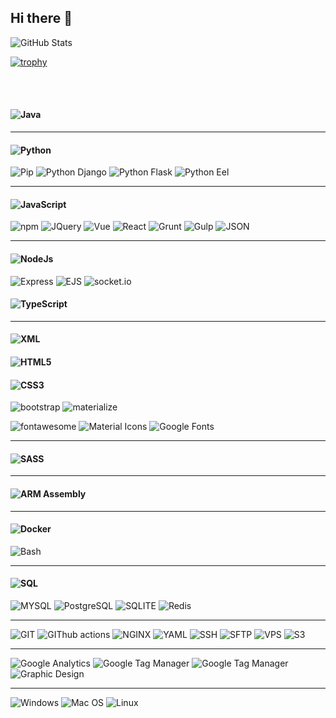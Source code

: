 ## Hi there 👋

![GitHub Stats](https://github-readme-stats.vercel.app/api?username=nh916&theme=monokai)

[![trophy](https://github-profile-trophy.vercel.app/?username=nh916&theme=monokai)](https://github.com/ryo-ma/github-profile-trophy)

<!-- [![Top Langs](https://github-readme-stats.vercel.app/api/top-langs/?username=nh916&langs_count=8&theme=onedark)](https://github.com/nh916/github-readme-stats) -->

<br> <br>

<!--
<h2>
  <a href="https://www.linkedin.com/in/navid-hariri/">
  <img src="https://img.shields.io/badge/Social%20Media-linkedin-blue?style=for-the-badge&logo=linkedin" alt="LinkedIn">
  </a>
</h2>
-->

#### ![Java](https://img.shields.io/badge/Language-Java-red?style=for-the-badge&logo=java)

---

#### ![Python](https://img.shields.io/badge/Language-Python-blue?style=for-the-badge&logo=python)

![Pip](https://img.shields.io/badge/Package%20Manager-pip-blue?style=flat-square)
![Python Django](https://img.shields.io/badge/Framework-Django-brightgreen?style=flat-square&logo=django)
![Python Flask](https://img.shields.io/badge/Framework-Flask-brightgreen?style=flat-square&logo=flask)
![Python Eel](https://img.shields.io/badge/Framework-Eel-blueviolet?style=flat-square&logo=python)

---

#### ![JavaScript](https://img.shields.io/badge/Language-JavaScript-yellow?style=for-the-badge&logo=javascript)

![npm](https://img.shields.io/badge/Package%20Manager-npm-red?style=flat-square&logo=npm)
![JQuery](https://img.shields.io/badge/Framework-JQuery-blue?style=flat-square&logo=jquery)
![Vue](https://img.shields.io/badge/Framework-Vue-brightgreen?style=flat-square&logo=vue.js)
![React](https://img.shields.io/badge/Framework-React-blue?style=flat-square&logo=react)
![Grunt](https://img.shields.io/badge/Task%20Runner-Grunt-red?style=flat-square&logo=grunt)
![Gulp](https://img.shields.io/badge/Task%20Runner-Gulp-red?style=flat-square&logo=gulp)
![JSON](https://img.shields.io/badge/Technology-JSON-yellow?style=flat-square&logo=json)

---

#### ![NodeJs](https://img.shields.io/badge/Technology-NodeJs-brightgreen?style=for-the-badge&logo=node.js)

![Express](https://img.shields.io/badge/Framework-Express-brightgreen?style=flat-square&logo=express)
![EJS](https://img.shields.io/badge/Template%20Engine-EJS-red?style=flat-square&logo=ejs)
![socket.io](https://img.shields.io/badge/Framework-socket.io-blue?style=flat-square&logo=socket.io)

#### ![TypeScript](https://img.shields.io/badge/Language-TypeScript-blue?style=for-the-badge&logo=typescript)

---

#### ![XML](https://img.shields.io/badge/Language-XML-red?style=for-the-badge)

#### ![HTML5](https://img.shields.io/badge/Language-HTML5-red?style=for-the-badge&logo=html5)

#### ![CSS3](https://img.shields.io/badge/Language-CSS3-blue?style=for-the-badge&logo=css3)

![bootstrap](https://img.shields.io/badge/framework-bootstrap-blue?style=flat-square&logo=bootstrap)
![materialize](https://img.shields.io/badge/framework-materialize-red?style=flat-square)

![fontawesome](https://img.shields.io/badge/icons-fontawesome-blueviolet?style=flat-square&logo=fontawesome)
![Material Icons](https://img.shields.io/badge/icons-Material%20Icons-blueviolet?style=flat-square&logo=materialdesignicons)
![Google Fonts](https://img.shields.io/badge/fonts-Google%20Fonts-blueviolet?style=flat-square&logo=googlefonts)

---

#### ![SASS](https://img.shields.io/badge/Technology-Sass-red?style=for-the-badge&logo=sass)

---

#### ![ARM Assembly](https://img.shields.io/badge/Language-ARM%20Assembly-red?style=for-the-badge&logo=arm)

---

#### ![Docker](https://img.shields.io/badge/Technology-Docker-blue?style=for-the-badge&logo=docker)

![Bash](https://img.shields.io/badge/Language-Bash-black?style=flat-square&logo=GNUbash)

---

#### ![SQL](https://img.shields.io/badge/Language-SQL-blue?style=for-the-badge)

![MYSQL](https://img.shields.io/badge/Databas-MySQL-orange?style=flat-square&logo=mysql)
![PostgreSQL](https://img.shields.io/badge/Databas-PostgreSQL-blue?style=flat-square&logo=postgresql)
![SQLITE](https://img.shields.io/badge/Databas-SQLITE-blue?style=flat-square&logo=sqlite)
![Redis](https://img.shields.io/badge/Databas-Redis-red?style=flat-square&logo=redis)

---

![GIT](https://img.shields.io/badge/Technology-GIT-orange?style=flat-square&logo=git)
![GIThub actions](https://img.shields.io/badge/Technology-GitHub%20Actions-black?style=flat-square&logo=github)
![NGINX](https://img.shields.io/badge/Webserver-NGINX-green?style=flat-square&logo=nginx)
![YAML](https://img.shields.io/badge/Language-YAML-red?style=flat-square)
![SSH](https://img.shields.io/badge/Technology-SSH-blue?style=flat-square)
![SFTP](https://img.shields.io/badge/Technology-SFTP-blue?style=flat-square)
![VPS](https://img.shields.io/badge/Technology-VPS-blue?style=flat-square)
![S3](https://img.shields.io/badge/Technology-S3-red?style=flat-square&logo=amazons3)

---

![Google Analytics](https://img.shields.io/badge/Technology-Google%20Analytics-blue?style=flat-square&logo=googleanalytics)
![Google Tag Manager](https://img.shields.io/badge/Technology-Google%20Tag%20manager-blue?style=flat-square&logo=googletagmanager)
![Google Tag Manager](https://img.shields.io/badge/Technology-Google%20Tag%20manager-blue?style=flat-square&logo=googletagmanager)
![Graphic Design](https://img.shields.io/badge/Skill-Graphic%20Design-blue?style=flat-square)

---

![Windows](https://img.shields.io/badge/Operating%20System-Windows-blue?style=flat-square&logo=windows)
![Mac OS](https://img.shields.io/badge/Operating%20System-Mac%20OS-black?style=flat-square&logo=apple)
![Linux](https://img.shields.io/badge/Operating%20System-Linux-orange?style=flat-square&logo=Linux)

<!--
**nh916/nh916** is a ✨ _special_ ✨ repository because its `README.md` (this file) appears on your GitHub profile.

Here are some ideas to get you started:

- 🔭 I’m currently working on ...
- 🌱 I’m currently learning ...
- 👯 I’m looking to collaborate on ...
- 🤔 I’m looking for help with ...
- 💬 Ask me about ...
- 📫 How to reach me: ...
- 😄 Pronouns: ...
- ⚡ Fun fact: ...
-->
